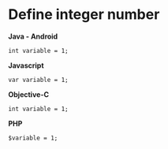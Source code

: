 # Define integer number

**Java - Android**
```
int variable = 1;
```

**Javascript**
```
var variable = 1;
```

**Objective-C**
```
int variable = 1;
```

**PHP**
```
$variable = 1;
```
